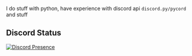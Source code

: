 I do stuff with python, have experience with discord api `discord.py/pycord` and stuff

## Discord Status
[![Discord Presence](https://lanyard.cnrad.dev/api/352062534469156864)](https://discord.com/users/352062534469156864)

